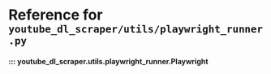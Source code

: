 # Reference for <small>`youtube_dl_scraper/utils/playwright_runner.py`</small>


#### ::: youtube_dl_scraper.utils.playwright_runner.Playwright
<!--    options:
        show_root_heading: false-->

<br><br>
